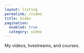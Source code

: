 ```yaml
---
layout: listing
permalink: /video
title: Video
pagination:
  enabled: true
  category: video
---
```


My videos, livestreams, and courses.
